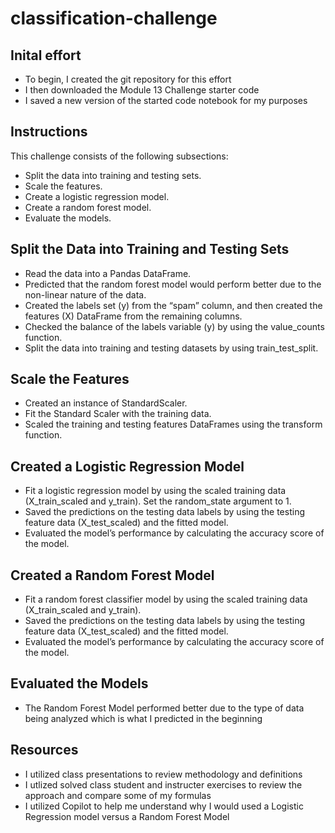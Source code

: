 # classification-challenge

## Inital effort
* To begin, I created the git repository for this effort
* I then downloaded the Module 13 Challenge starter code
* I saved a new version of the started code notebook for my purposes


## Instructions
This challenge consists of the following subsections:
* Split the data into training and testing sets.
* Scale the features.
* Create a logistic regression model.
* Create a random forest model.
* Evaluate the models.

## Split the Data into Training and Testing Sets
* Read the data into a Pandas DataFrame.
* Predicted that the random forest model would perform better due to the non-linear nature of the data.
* Created the labels set (y) from the “spam” column, and then created the features (X) DataFrame from the remaining columns.
* Checked the balance of the labels variable (y) by using the value_counts function.
* Split the data into training and testing datasets by using train_test_split.

## Scale the Features
* Created an instance of StandardScaler.
* Fit the Standard Scaler with the training data.
* Scaled the training and testing features DataFrames using the transform function.

## Created a Logistic Regression Model
* Fit a logistic regression model by using the scaled training data (X_train_scaled and y_train). Set the random_state argument to 1.
* Saved the predictions on the testing data labels by using the testing feature data (X_test_scaled) and the fitted model.
* Evaluated the model’s performance by calculating the accuracy score of the model.

## Created a Random Forest Model
* Fit a random forest classifier model by using the scaled training data (X_train_scaled and y_train).
* Saved the predictions on the testing data labels by using the testing feature data (X_test_scaled) and the fitted model.
* Evaluated the model’s performance by calculating the accuracy score of the model.

## Evaluated the Models
* The Random Forest Model performed better due to the type of data being analyzed which is what I predicted in the beginning

## Resources
* I utilized class presentations to review methodology and definitions
* I utlized solved class student and instructer exercises to review the approach and compare some of my formulas
* I utilized Copilot to help me understand why I would used a Logistic Regression model versus a Random Forest Model
